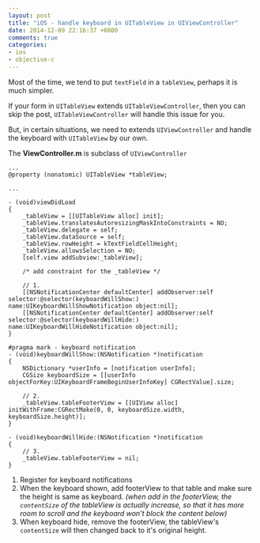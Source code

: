 ```yaml
---
layout: post
title: "iOS - handle keyboard in UITableView in UIViewController"
date: 2014-12-09 22:16:37 +0800
comments: true
categories: 
- ios
- objective-c
---
```


Most of the time, we tend to put `textField` in a `tableView`, perhaps it is much simpler.

If your form in `UITableView` extends `UITableViewController`, then you can skip the post, `UITableViewController` will handle this issue for you.

But, in certain situations, we need to extends `UIViewController` and handle the keyboard with `UITableView` by our own.

The **ViewController.m** is subclass of `UIViewController`

```obj-c ViewController.m
...
@property (nonatomic) UITableView *tableView;

...

- (void)viewDidLoad
{
    _tableView = [[UITableView alloc] init];
    _tableView.translatesAutoresizingMaskIntoConstraints = NO;
    _tableView.delegate = self;
    _tableView.dataSource = self;
    _tableView.rowHeight = kTextFieldCellHeight;
    _tableView.allowsSelection = NO;
    [self.view addSubview:_tableView];

    /* add constraint for the _tableView */

    // 1.
    [[NSNotificationCenter defaultCenter] addObserver:self selector:@selector(keyboardWillShow:) name:UIKeyboardWillShowNotification object:nil];
    [[NSNotificationCenter defaultCenter] addObserver:self selector:@selector(keyboardWillHide:) name:UIKeyboardWillHideNotification object:nil];
}

#pragma mark - keyboard notification
- (void)keyboardWillShow:(NSNotification *)notification
{
    NSDictionary *userInfo = [notification userInfo];
    CGSize keyboardSize = [[userInfo objectForKey:UIKeyboardFrameBeginUserInfoKey] CGRectValue].size;
    
    // 2.
    _tableView.tableFooterView = [[UIView alloc] initWithFrame:CGRectMake(0, 0, keyboardSize.width, keyboardSize.height)];
}

- (void)keyboardWillHide:(NSNotification *)notification
{
    // 3.
    _tableView.tableFooterView = nil;
}
```

1. Register for keyboard notifications
2. When the keyboard shown, add footerView to that table and make sure the height is same as keyboard.
_(when add in the footerView, the `contentSize` of the tableView is actually increase, so that
it has more room to scroll and the keyboard won't block the content below)_
3. When keyboard hide, remove the footerView, the tableView's `contentSize` will then changed back to
it's original height.
